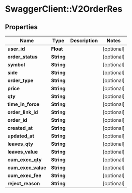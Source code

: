 # SwaggerClient::V2OrderRes

## Properties
Name | Type | Description | Notes
------------ | ------------- | ------------- | -------------
**user_id** | **Float** |  | [optional] 
**order_status** | **String** |  | [optional] 
**symbol** | **String** |  | [optional] 
**side** | **String** |  | [optional] 
**order_type** | **String** |  | [optional] 
**price** | **String** |  | [optional] 
**qty** | **String** |  | [optional] 
**time_in_force** | **String** |  | [optional] 
**order_link_id** | **String** |  | [optional] 
**order_id** | **String** |  | [optional] 
**created_at** | **String** |  | [optional] 
**updated_at** | **String** |  | [optional] 
**leaves_qty** | **String** |  | [optional] 
**leaves_value** | **String** |  | [optional] 
**cum_exec_qty** | **String** |  | [optional] 
**cum_exec_value** | **String** |  | [optional] 
**cum_exec_fee** | **String** |  | [optional] 
**reject_reason** | **String** |  | [optional] 



